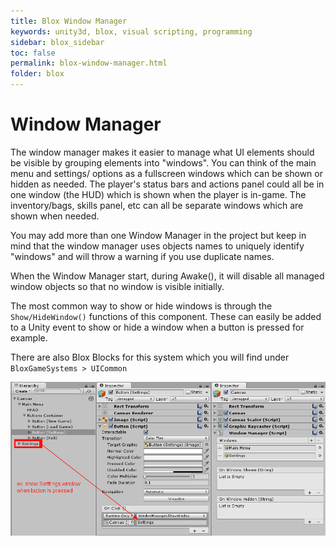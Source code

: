 ```yaml
---
title: Blox Window Manager
keywords: unity3d, blox, visual scripting, programming
sidebar: blox_sidebar
toc: false
permalink: blox-window-manager.html
folder: blox
---
```


Window Manager
==============

The window manager makes it easier to manage what UI elements should be visible by grouping elements into "windows". You can think of the main menu and settings/ options as a fullscreen windows which can be shown or hidden as needed. The player's status bars and actions panel could all be in one window (the HUD) which is shown when the player is in-game. The inventory/bags, skills panel, etc can all be separate windows which are shown when needed.

You may add more than one Window Manager in the project but keep in mind that the window manager uses objects names to uniquely identify "windows" and will throw a warning if you use duplicate names.

When the Window Manager start, during Awake(), it will disable all managed window objects so that no window is visible initially.

The most common way to show or hide windows is through the `Show/HideWindow()` functions of this component. These can easily be added to a Unity event to show or hide a window when a button is pressed for example.

There are also Blox Blocks for this system which you will find under `BloxGameSystems > UICommon`

![](img/blox/27.png)



